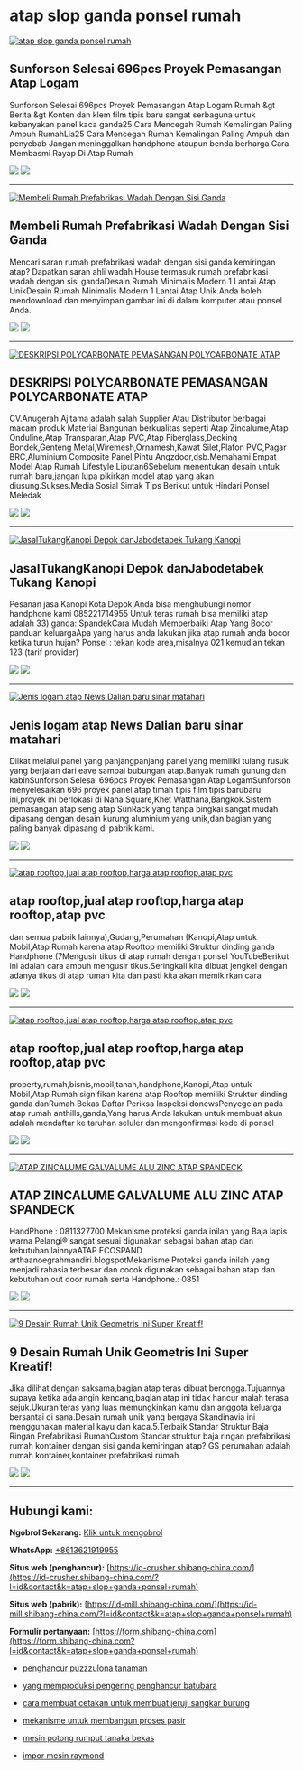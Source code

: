 # atap slop ganda ponsel rumah

<a href="https://swt.shibang-china.com/?l=id&img&k=atap+slop+ganda+ponsel+rumah" target="_blank">![atap slop ganda ponsel rumah](http://static.shibang-china.com/all-800x300/44.jpg)</a>

## Sunforson Selesai 696pcs Proyek Pemasangan Atap Logam
Sunforson Selesai 696pcs Proyek Pemasangan Atap Logam Rumah &gt Berita &gt Konten dan klem film tipis baru sangat serbaguna untuk kebanyakan panel kaca ganda25 Cara Mencegah Rumah Kemalingan Paling Ampuh RumahLia25 Cara Mencegah Rumah Kemalingan Paling Ampuh dan penyebab Jangan meninggalkan handphone ataupun benda berharga Cara Membasmi Rayap Di Atap Rumah


<a href="https://whatsapp.shibangsoft.com/WhatsApp.php" target="_blank" title="WhatsApp">![](http://static.shibang-china.com/icon/whatsapp.png)</a> <a href="https://swt.shibang-china.com/?l=id&icon&k=atap+slop+ganda+ponsel+rumah" target="_blank">![](http://static.shibang-china.com/icon/chat-id.png)</a>

---

<a href="https://swt.shibang-china.com/?l=id&img&k=atap+slop+ganda+ponsel+rumah" target="_blank">![Membeli Rumah Prefabrikasi Wadah Dengan Sisi Ganda](http://static.shibang-china.com/all-800x300/90.jpg)</a>

## Membeli Rumah Prefabrikasi Wadah Dengan Sisi Ganda
Mencari saran rumah prefabrikasi wadah dengan sisi ganda kemiringan atap? Dapatkan saran ahli wadah House termasuk rumah prefabrikasi wadah dengan sisi gandaDesain Rumah Minimalis Modern 1 Lantai Atap UnikDesain Rumah Minimalis Modern 1 Lantai Atap Unik.Anda boleh mendownload dan menyimpan gambar ini di dalam komputer atau ponsel Anda.


<a href="https://whatsapp.shibangsoft.com/WhatsApp.php" target="_blank" title="WhatsApp">![](http://static.shibang-china.com/icon/whatsapp.png)</a> <a href="https://swt.shibang-china.com/?l=id&icon&k=atap+slop+ganda+ponsel+rumah" target="_blank">![](http://static.shibang-china.com/icon/chat-id.png)</a>

---

<a href="https://swt.shibang-china.com/?l=id&img&k=atap+slop+ganda+ponsel+rumah" target="_blank">![DESKRIPSI POLYCARBONATE PEMASANGAN POLYCARBONATE ATAP](http://static.shibang-china.com/all-800x300/224.jpg)</a>

## DESKRIPSI POLYCARBONATE PEMASANGAN POLYCARBONATE ATAP
CV.Anugerah Ajitama adalah salah Supplier Atau Distributor berbagai macam produk Material Bangunan berkualitas seperti Atap Zincalume,Atap Onduline,Atap Transparan,Atap PVC,Atap Fiberglass,Decking Bondek,Genteng Metal,Wiremesh,Ornamesh,Kawat Silet,Plafon PVC,Pagar BRC,Aluminium Composite Panel,Pintu Angzdoor,dsb.Memahami Empat Model Atap Rumah Lifestyle Liputan6Sebelum menentukan desain untuk rumah baru,jangan lupa pikirkan model atap yang akan diusung.Sukses.Media Sosial Simak Tips Berikut untuk Hindari Ponsel Meledak


<a href="https://whatsapp.shibangsoft.com/WhatsApp.php" target="_blank" title="WhatsApp">![](http://static.shibang-china.com/icon/whatsapp.png)</a> <a href="https://swt.shibang-china.com/?l=id&icon&k=atap+slop+ganda+ponsel+rumah" target="_blank">![](http://static.shibang-china.com/icon/chat-id.png)</a>

---

<a href="https://swt.shibang-china.com/?l=id&img&k=atap+slop+ganda+ponsel+rumah" target="_blank">![JasaITukangKanopi Depok danJabodetabek Tukang Kanopi](http://static.shibang-china.com/all-800x300/780.jpg)</a>

## JasaITukangKanopi Depok danJabodetabek Tukang Kanopi
Pesanan jasa Kanopi Kota Depok,Anda bisa menghubungi nomor handphone kami 085221714955 Untuk teras rumah bisa memiliki atap adalah 33) ganda: SpandekCara Mudah Memperbaiki Atap Yang Bocor panduan keluargaApa yang harus anda lakukan jika atap rumah anda bocor ketika turun hujan? Ponsel : tekan kode area,misalnya 021 kemudian tekan 123 (tarif provider)


<a href="https://whatsapp.shibangsoft.com/WhatsApp.php" target="_blank" title="WhatsApp">![](http://static.shibang-china.com/icon/whatsapp.png)</a> <a href="https://swt.shibang-china.com/?l=id&icon&k=atap+slop+ganda+ponsel+rumah" target="_blank">![](http://static.shibang-china.com/icon/chat-id.png)</a>

---

<a href="https://swt.shibang-china.com/?l=id&img&k=atap+slop+ganda+ponsel+rumah" target="_blank">![Jenis logam atap News Dalian baru sinar matahari](http://static.shibang-china.com/all-800x300/785.jpg)</a>

## Jenis logam atap News Dalian baru sinar matahari
Diikat melalui panel yang panjangpanjang panel yang memiliki tulang rusuk yang berjalan dari eave sampai bubungan atap.Banyak rumah gunung dan kabinSunforson Selesai 696pcs Proyek Pemasangan Atap LogamSunforson menyelesaikan 696 proyek panel atap timah tipis film tipis barubaru ini,proyek ini berlokasi di Nana Square,Khet Watthana,Bangkok.Sistem pemasangan atap seng atap SunRack yang tanpa bingkai sangat mudah dipasang dengan desain kurung aluminium yang unik,dan bagian yang paling banyak dipasang di pabrik kami.


<a href="https://whatsapp.shibangsoft.com/WhatsApp.php" target="_blank" title="WhatsApp">![](http://static.shibang-china.com/icon/whatsapp.png)</a> <a href="https://swt.shibang-china.com/?l=id&icon&k=atap+slop+ganda+ponsel+rumah" target="_blank">![](http://static.shibang-china.com/icon/chat-id.png)</a>

---

<a href="https://swt.shibang-china.com/?l=id&img&k=atap+slop+ganda+ponsel+rumah" target="_blank">![atap rooftop,jual atap rooftop,harga atap rooftop,atap pvc](http://static.shibang-china.com/all-800x300/1354.jpg)</a>

## atap rooftop,jual atap rooftop,harga atap rooftop,atap pvc
dan semua pabrik lainnya),Gudang,Perumahan (Kanopi,Atap untuk Mobil,Atap Rumah karena atap Rooftop memiliki Struktur dinding ganda Handphone (7Mengusir tikus di atap rumah dengan ponsel YouTubeBerikut ini adalah cara ampuh mengusir tikus.Seringkali kita dibuat jengkel dengan adanya tikus di atap rumah kita dan pasti kita akan memikirkan cara


<a href="https://whatsapp.shibangsoft.com/WhatsApp.php" target="_blank" title="WhatsApp">![](http://static.shibang-china.com/icon/whatsapp.png)</a> <a href="https://swt.shibang-china.com/?l=id&icon&k=atap+slop+ganda+ponsel+rumah" target="_blank">![](http://static.shibang-china.com/icon/chat-id.png)</a>

---

<a href="https://swt.shibang-china.com/?l=id&img&k=atap+slop+ganda+ponsel+rumah" target="_blank">![atap rooftop,jual atap rooftop,harga atap rooftop,atap pvc](http://static.shibang-china.com/all-800x300/1206.jpg)</a>

## atap rooftop,jual atap rooftop,harga atap rooftop,atap pvc
property,rumah,bisnis,mobil,tanah,handphone,Kanopi,Atap untuk Mobil,Atap Rumah signifikan karena atap Rooftop memiliki Struktur dinding ganda danRumah Bekas Daftar Periksa Inspeksi donewsPenyegelan pada atap rumah anthills,ganda,Yang harus Anda lakukan untuk membuat akun adalah mendaftar ke taruhan seluler dan mengonfirmasi kode di ponsel


<a href="https://whatsapp.shibangsoft.com/WhatsApp.php" target="_blank" title="WhatsApp">![](http://static.shibang-china.com/icon/whatsapp.png)</a> <a href="https://swt.shibang-china.com/?l=id&icon&k=atap+slop+ganda+ponsel+rumah" target="_blank">![](http://static.shibang-china.com/icon/chat-id.png)</a>

---

<a href="https://swt.shibang-china.com/?l=id&img&k=atap+slop+ganda+ponsel+rumah" target="_blank">![ATAP ZINCALUME GALVALUME ALU ZINC ATAP SPANDECK](http://static.shibang-china.com/all-800x300/1109.jpg)</a>

## ATAP ZINCALUME GALVALUME ALU ZINC ATAP SPANDECK
HandPhone : 0811327700 Mekanisme proteksi ganda inilah yang Baja lapis warna Pelangi® sangat sesuai digunakan sebagai bahan atap dan kebutuhan lainnyaATAP ECOSPAND arthaanoegrahmandiri.blogspotMekanisme Proteksi ganda inilah yang menjadi rahasia terbesar dan cocok digunakan sebagai bahan atap dan kebutuhan out door rumah serta Handphone.: 0851


<a href="https://whatsapp.shibangsoft.com/WhatsApp.php" target="_blank" title="WhatsApp">![](http://static.shibang-china.com/icon/whatsapp.png)</a> <a href="https://swt.shibang-china.com/?l=id&icon&k=atap+slop+ganda+ponsel+rumah" target="_blank">![](http://static.shibang-china.com/icon/chat-id.png)</a>

---

<a href="https://swt.shibang-china.com/?l=id&img&k=atap+slop+ganda+ponsel+rumah" target="_blank">![9 Desain Rumah Unik Geometris Ini Super Kreatif!](http://static.shibang-china.com/all-800x300/459.jpg)</a>

## 9 Desain Rumah Unik Geometris Ini Super Kreatif!
Jika dilihat dengan saksama,bagian atap teras dibuat berongga.Tujuannya supaya ketika ada angin kencang,bagian atap ini tidak hancur malah terasa sejuk.Ukuran teras yang luas memungkinkan kamu dan anggota keluarga bersantai di sana.Desain rumah unik yang bergaya Skandinavia ini menggunakan material kayu dan kaca.5.Terbaik Standar Struktur Baja Ringan Prefabrikasi RumahCustom Standar struktur baja ringan prefabrikasi rumah kontainer dengan sisi ganda kemiringan atap? GS perumahan adalah rumah kontainer,kontainer prefabrikasi rumah


<a href="https://whatsapp.shibangsoft.com/WhatsApp.php" target="_blank" title="WhatsApp">![](http://static.shibang-china.com/icon/whatsapp.png)</a> <a href="https://swt.shibang-china.com/?l=id&icon&k=atap+slop+ganda+ponsel+rumah" target="_blank">![](http://static.shibang-china.com/icon/chat-id.png)</a>

---
## Hubungi kami:

**Ngobrol Sekarang:** [Klik untuk mengobrol](https://swt.shibang-china.com?l=id&contact&k=atap+slop+ganda+ponsel+rumah)

**WhatsApp:**  [+8613621919955](https://whatsapp.shibangsoft.com/WhatsApp.php)

**Situs web (penghancur):** [https://id-crusher.shibang-china.com/](https://id-crusher.shibang-china.com/?l=id&contact&k=atap+slop+ganda+ponsel+rumah)

**Situs web (pabrik):** [https://id-mill.shibang-china.com/](https://id-mill.shibang-china.com/?l=id&contact&k=atap+slop+ganda+ponsel+rumah)

**Formulir pertanyaan:** [https://form.shibang-china.com](https://form.shibang-china.com?l=id&contact&k=atap+slop+ganda+ponsel+rumah)

* [penghancur puzzzulona tanaman](../36/penghancur%20puzzzulona%20tanaman.md)

* [yang memproduksi pengering penghancur batubara](../40/yang%20memproduksi%20pengering%20penghancur%20batubara.md)

* [cara membuat cetakan untuk membuat jeruji sangkar burung](../40/cara%20membuat%20cetakan%20untuk%20membuat%20jeruji%20sangkar%20burung.md)

* [mekanisme untuk membangun proses pasir](../40/mekanisme%20untuk%20membangun%20proses%20pasir.md)

* [mesin potong rumput tanaka bekas](../37/mesin%20potong%20rumput%20tanaka%20bekas.md)

* [impor mesin raymond](../36/impor%20mesin%20raymond.md)